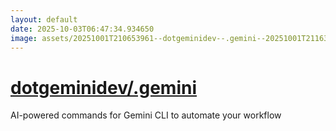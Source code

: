 ```yaml
---
layout: default
date: 2025-10-03T06:47:34.934650
image: assets/20251001T210653961--dotgeminidev--.gemini--20251001T211630978--cropped.png
---
```


# [dotgeminidev/.gemini](https://github.com/dotgeminidev/.gemini)

AI-powered commands for Gemini CLI to automate your workflow
